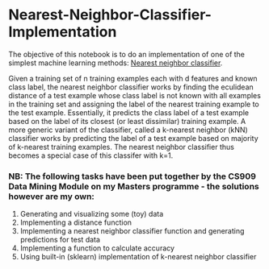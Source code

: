 # Nearest-Neighbor-Classifier-Implementation

The objective of this notebook is to do an implementation of one of the simplest machine learning methods: [Nearest neighbor classifier](https://en.wikipedia.org/wiki/K-nearest_neighbors_algorithm). 

Given a training set of n training examples each with d features and known class label, the nearest neighbor classifier works by finding the eculidean distance of a test example whose class label is not known with all examples in the training set and assigning the label of the nearest training example to the test example. Essentially, it predicts the class label of a test example based on the label of its closest (or least dissimilar) training example. A more generic variant of the classifier, called a k-nearest neighbor (kNN) classifier works by predicting the label of a test example based on majority of k-nearest training examples. The nearest neighbor classifier thus becomes a special case of this classifer with k=1.

### NB: The following tasks have been put together by the CS909 Data Mining Module on my Masters programme - the solutions however are my own:

1. Generating and visualizing some (toy) data
2. Implementing a distance function
3. Implementing a nearest neighbor classifier function and generating predictions for test data
4. Implementing a function to calculate accuracy
5. Using built-in (sklearn) implementation of k-nearest neighbor classifier
